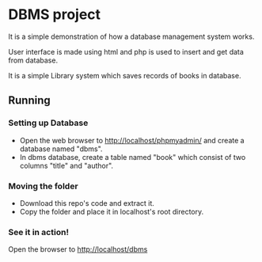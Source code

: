 # DBMS project

It is a simple demonstration of how a database management system works.

User interface is made using html and php is used to insert and get data from database.

It is a simple Library system which saves records of books in database.

## Running 

### Setting up Database

* Open the web browser to <http://localhost/phpmyadmin/> and create a database named "dbms".
* In dbms database, create a table named "book" which consist of two columns "title" and "author".

### Moving the folder

* Download this repo's code and extract it.
* Copy the folder and place it in localhost's root directory.

### See it in action!

 Open the browser to <http://localhost/dbms>